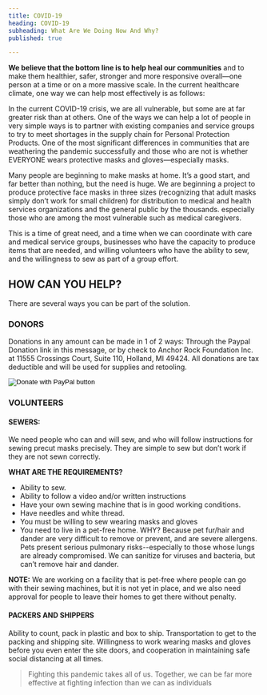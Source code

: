 ```yaml
---
title: COVID-19
heading: COVID-19
subheading: What Are We Doing Now And Why?
published: true

---
```

**We believe that the bottom line is to help heal our communities** and to make them healthier, safer, stronger and more responsive overall—one person at a time or on a more massive scale. In the current healthcare climate, one way we can help most effectively is as follows:

In the current COVID-19 crisis, we are all vulnerable, but some are at far greater risk than at others. One of the ways we can help a lot of people in very simple ways is to partner with existing companies and service groups to try to meet shortages in the supply chain for Personal Protection Products. One of the most significant differences in communities that are weathering the pandemic successfully and those who are not is whether EVERYONE wears protective masks and gloves—especially masks.

Many people are beginning to make masks at home. It’s a good start, and far better than nothing, but the need is huge.
We are beginning a project to produce protective face masks in three sizes (recognizing that adult masks simply don’t
work for small children) for distribution to medical and health services organizations and the general public by the
thousands. especially those who are among the most vulnerable such as medical caregivers.

This is a time of great need, and a time when we can coordinate with care and medical service groups, businesses who
have the capacity to produce items that are needed, and willing volunteers who have the ability to sew, and the
willingness to sew as part of a group effort.

## HOW CAN YOU HELP?

There are several ways you can be part of the solution.

### DONORS
Donations in any amount can be made in 1 of 2 ways: Through the Paypal Donation link in this message, or by check to
Anchor Rock Foundation Inc. at 11555 Crossings Court, Suite 110, Holland, MI 49424. All donations are tax deductible and
will be used for supplies and retooling.
<form action="https://www.paypal.com/cgi-bin/webscr" method="post" target="_top">
  <input type="hidden" name="cmd" value="_s-xclick" />
  <input type="hidden" name="hosted_button_id" value="MPBLRY2UJ2CJJ" />
  <input type="image" src="https://www.paypalobjects.com/en_US/i/btn/btn_donateCC_LG.gif" border="0" name="submit"
    title="PayPal - The safer, easier way to pay online!" alt="Donate with PayPal button" />
</form>

### VOLUNTEERS

#### SEWERS:

We need people who can and will sew, and who will follow instructions for sewing precut masks precisely. They are simple to sew but don’t work if they are not sewn correctly.

**WHAT ARE THE REQUIREMENTS?**

* Ability to sew.
* Ability to follow a video and/or written instructions
* Have your own sewing machine that is in good working conditions.
* Have needles and white thread.
* You must be willing to sew wearing masks and gloves
* You need to live in a pet-free home. WHY? Because pet fur/hair and dander are very difficult to remove or prevent, and
  are severe allergens. Pets present serious pulmonary risks--especially to those whose lungs are already compromised. We
  can sanitize for viruses and bacteria, but can’t remove hair and dander.

**NOTE:** We are working on a facility that is pet-free where people can go with their sewing machines, but it is not yet in
place, and we also need approval for people to leave their homes to get there without penalty.

#### PACKERS AND SHIPPERS

Ability to count, pack in plastic and box to ship.
Transportation to get to the packing and shipping site.
Willingness to work wearing masks and gloves before you even enter the site doors, and cooperation in maintaining safe
social distancing at all times.

<VolunteerForm />

> Fighting this pandemic takes all of us. Together, we can be far more effective at fighting infection than we can as
> individuals
